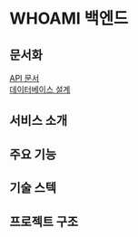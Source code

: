# WHOAMI 백엔드

## 문서화
[API 문서](./README-api.md) <br>
[데이터베이스 설계](./README-db.md)

## 서비스 소개


## 주요 기능


## 기술 스텍


## 프로젝트 구조

 
